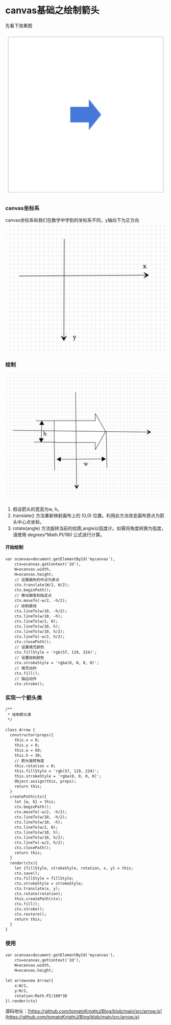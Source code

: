 # canvas基础之绘制箭头

先看下效果图 


![](../images/3225d83ebf58d328096f1d10e24689d9df647877defb92306dd7a60538e15569.png)


### canvas坐标系
canvas坐标系和我们在数学中学到的坐标系不同，y轴向下为正方向
![picture 1](../images/55403052ba6ab76211bcb76466d5daebb1223e6986c7cf53c5d60cf724b71413.png)  

### 绘制
![picture 2](../images/a0630acd5b2d5efe0545bad00cb8485e52085d816b7ab4a50241980d387a1869.png)

1. 假设箭头的宽高为w, h。
2. translate() 方法重新映射画布上的 (0,0) 位置。利用此方法改变画布原点为箭头中心点坐标。
3. rotate(angle) 方法旋转当前的绘图,angle以弧度计。如需将角度转换为弧度，请使用 degrees*Math.PI/180 公式进行计算。



#### 开始绘制
```
var ocanvas=document.getElementById('mycanvas'),
    ctx=ocanvas.getContext('2d'),
    W=ocanvas.width,
    H=ocanvas.height;
    // 设置画布的中点为原点
    ctx.translate(W/2, H/2);
    ctx.beginPath();
    // 移动画笔到指定点 
    ctx.moveTo(-w/2, -h/2);
    // 绘制直线 
    ctx.lineTo(w/10, -h/2);
    ctx.lineTo(w/10, -h);
    ctx.lineTo(w/2, 0);
    ctx.lineTo(w/10, h);
    ctx.lineTo(w/10, h/2);
    ctx.lineTo(-w/2, h/2);
    ctx.closePath();
    // 设置填充颜色 
    ctx.fillStyle = 'rgb(57, 119, 224)';
    // 设置绘制颜色 
    ctx.strokeStyle = 'rgba(0, 0, 0, 0)';
    // 填充动作
    ctx.fill();
    // 描边动作
    ctx.stroke();
```

### 实现一个箭头类
```
/**
 * 绘制箭头类
 */

class Arrow {
  constructor(props){
    this.x = 0;
    this.y = 0;
    this.w = 60;
    this.h = 30;
    // 箭头旋转角度
    this.rotation = 0;
    this.fillStyle = 'rgb(57, 119, 224)';
    this.strokeStyle = 'rgba(0, 0, 0, 0)';
    Object.assign(this, props);
    return this;
  }
  createPath(ctx){
    let {w, h} = this;
    ctx.beginPath();
    ctx.moveTo(-w/2, -h/2);
    ctx.lineTo(w/10, -h/2);
    ctx.lineTo(w/10, -h);
    ctx.lineTo(w/2, 0);
    ctx.lineTo(w/10, h);
    ctx.lineTo(w/10, h/2);
    ctx.lineTo(-w/2, h/2);
    ctx.closePath();
    return this;
  }
  render(ctx){
    let {fillStyle, strokeStyle, rotation, x, y} = this;
    ctx.save();
    ctx.fillStyle = fillStyle;
    ctx.strokeStyle = strokeStyle;
    ctx.translate(x, y);
    ctx.rotate(rotation);
    this.createPath(ctx);
    ctx.fill();
    ctx.stroke();
    ctx.restore();
    return this;
  }
}

```
### 使用
```
var ocanvas=document.getElementById('mycanvas'),
	ctx=ocanvas.getContext('2d'),
    W=ocanvas.width,
    H=ocanvas.height;

let arrow=new Arrow({
    x:W/2,
    y:H/2,
    rotation:Math.PI/180*30
}).render(ctx)
```

源码地址：[https://github.com/tomatoKnightJ/Blog/blob/main/src/arrow.js](https://github.com/tomatoKnightJ/Blog/blob/main/src/arrow.js)

